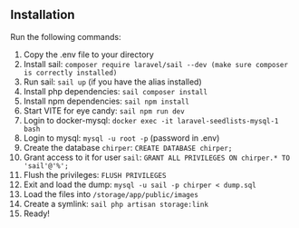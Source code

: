 ## Installation
Run the following commands:

1. Copy the .env file to your directory
1. Install sail: `composer require laravel/sail --dev (make sure composer is correctly installed)`
1. Run sail: `sail up` (if you have the alias installed)
1. Install php dependencies: `sail composer install`
1. Install npm dependencies: `sail npm install`
1. Start VITE for eye candy: `sail npm run dev`
1. Login to docker-mysql: `docker exec -it laravel-seedlists-mysql-1 bash`
2. Login to mysql: `mysql -u root -p` (password in .env)
3. Create the database `chirper`: `CREATE DATABASE chirper;`
4. Grant access to it for user `sail`: `GRANT ALL PRIVILEGES ON chirper.* TO 'sail'@'%';`
5. Flush the privileges: `FLUSH PRIVILEGES`
6. Exit and load the dump: `mysql -u sail -p chirper < dump.sql`
7. Load the files into `/storage/app/public/images`
8. Create a symlink: `sail php artisan storage:link`
9. Ready!

